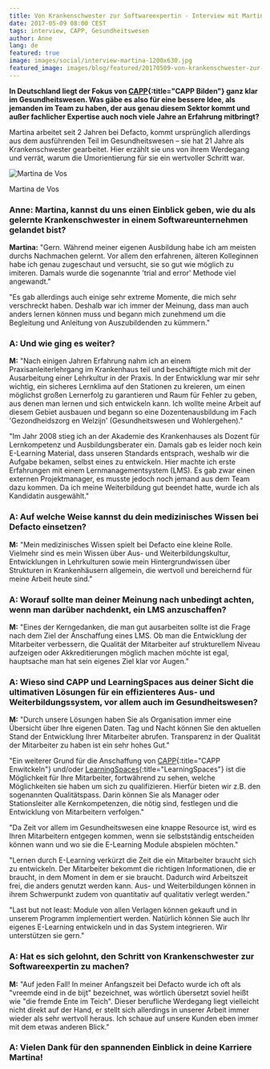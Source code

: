 ```yaml
---
title: Von Krankenschwester zur Softwareexpertin - Interview mit Martina de Vos
date: 2017-05-09 08:00 CEST
tags: interview, CAPP, Gesundheitswesen
author: Anne
lang: de
featured: true
image: images/social/interview-martina-1200x630.jpg
featured_image: images/blog/featured/20170509-von-krankenschwester-zur-softwareexpertin.jpg
---
```

**In Deutschland liegt der Fokus von [CAPP](/capp-bilden/){:title="CAPP Bilden"} ganz klar im Gesundheitswesen. Was gäbe es also für eine bessere Idee, als jemanden im Team zu haben, der aus genau diesem Sektor kommt und außer fachlicher Expertise auch noch viele Jahre an Erfahrung mitbringt?**

Martina arbeitet seit 2 Jahren bei Defacto, kommt ursprünglich allerdings aus dem ausführenden Teil im Gesundheitswesen – sie hat 21 Jahre als Krankenschwester gearbeitet. Hier erzählt sie uns von ihrem Werdegang und verrät, warum die Umorientierung für sie ein wertvoller Schritt war.

![Martina de Vos](/images/blog/featured/20170509-von-krankenschwester-zur-softwareexpertin.jpg)
 <p class="caption">Martina de Vos</p>

### **Anne:** Martina, kannst du uns einen Einblick geben, wie du als gelernte Krankenschwester in einem Softwareunternehmen gelandet bist?

**Martina:** "Gern. Während meiner eigenen Ausbildung habe ich am meisten durchs Nachmachen gelernt. Vor allem den erfahrenen, älteren Kolleginnen habe ich genau zugeschaut und versucht, sie so gut wie möglich zu imiteren. Damals wurde die sogenannte 'trial and error' Methode viel angewandt."

"Es gab allerdings auch einige sehr extreme Momente, die mich sehr verschreckt haben. Deshalb war ich immer der Meinung, dass man auch anders lernen können muss und begann mich zunehmend um die Begleitung und Anleitung von Auszubildenden zu kümmern."

### **A:** Und wie ging es weiter?

**M:** "Nach einigen Jahren Erfahrung nahm ich an einem Praxisanleiterlehrgang im Krankenhaus teil und beschäftigte mich mit der Ausarbeitung einer Lehrkultur in der Praxis. In der Entwicklung war mir sehr wichtig, ein sicheres Lernklima auf den Stationen zu kreieren, um einen möglichst großen Lernerfolg zu garantieren und Raum für Fehler zu geben, aus denen man lernen und sich entwickeln kann. Ich wollte meine Arbeit auf diesem Gebiet ausbauen und begann so eine Dozentenausbildung im Fach 'Gezondheidszorg en Welzijn' (Gesundheitswesen und Wohlergehen)."

"Im Jahr 2008 stieg ich an der Akademie des Krankenhauses als Dozent für Lernkompetenz und Ausbildungsberater ein. Damals gab es leider noch kein E-Learning Material, dass unseren Standards entsprach, weshalb wir die Aufgabe bekamen, selbst eines zu entwickeln. Hier machte ich erste Erfahrungen mit einem Lernmanagementsystem (LMS). Es gab zwar einen externen Projektmanager, es musste jedoch noch jemand aus dem Team dazu kommen. Da ich meine Weiterbildung gut beendet hatte, wurde ich als Kandidatin ausgewählt."

### **A:** Auf welche Weise kannst du dein medizinisches Wissen bei Defacto einsetzen?

**M:** "Mein medizinisches Wissen spielt bei Defacto eine kleine Rolle. Vielmehr sind es mein Wissen über Aus- und Weiterbildungskultur, Entwicklungen in Lehrkulturen sowie mein Hintergrundwissen über Strukturen in Krankenhäusern allgemein, die wertvoll und bereichernd für meine Arbeit heute sind."

### **A:** Worauf sollte man deiner Meinung nach unbedingt achten, wenn man darüber nachdenkt, ein LMS anzuschaffen?

**M:** "Eines der Kerngedanken, die man gut ausarbeiten sollte ist die Frage nach dem Ziel der Anschaffung eines LMS. Ob man die Entwicklung der Mitarbeiter verbessern, die Qualität der Mitarbeiter auf strukturellem Niveau aufzeigen oder Akkreditierungen möglich machen möchte ist egal, hauptsache man hat sein eigenes Ziel klar vor Augen."

### **A:** Wieso sind CAPP und LearningSpaces aus deiner Sicht die ultimativen Lösungen für ein effizienteres Aus- und Weiterbildungssystem, vor allem auch im Gesundheitswesen?

**M:** "Durch unsere Lösungen haben Sie als Organisation immer eine Übersicht über Ihre eigenen Daten. Tag und Nacht können Sie den aktuellen Stand der Entwicklung Ihrer Mitarbeiter abrufen. Transparenz in der Qualität der Mitarbeiter zu haben ist ein sehr hohes Gut."

"Ein weiterer Grund für die Anschaffung von [CAPP](/capp-entwickeln/){:title="CAPP Enwitckeln"} und/oder [LearningSpaces](/learningspaces/){:title="LearningSpaces"} ist die Möglichkeit für Ihre Mitarbeiter, fortwährend zu sehen, welche Möglichkeiten sie haben um sich zu qualifizieren. Hierfür bieten wir z.B. den sogenannten Qualitätspass. Darin können Sie als Manager oder Stationsleiter alle Kernkompetenzen, die nötig sind, festlegen und die Entwicklung von Mitarbeitern verfolgen."

"Da Zeit vor allem im Gesundheitswesen eine knappe Resource ist, wird es Ihren Mitarbeitern entgegen kommen, wenn sie selbstständig entscheiden können wann und wo sie die E-Learning Module abspielen möchten."

"Lernen durch E-Learning verkürzt die Zeit die ein Mitarbeiter braucht sich zu entwickeln. Der Mitarbeiter bekommt die richtigen Informationen, die er braucht, in dem Moment in dem er sie braucht. Dadurch wird Arbeitszeit frei, die anders genutzt werden kann. Aus- und Weiterbildungen können in ihrem Schwerpunkt zudem von quantitativ auf qualitativ verlegt werden."

"Last but not least: Module von allen Verlagen können gekauft und in unserem Programm implementiert werden. Natürlich können Sie auch Ihr eigenes E-Learning entwickeln und in das System integrieren. Wir unterstützen sie gern."

### **A:** Hat es sich gelohnt, den Schritt von Krankenschwester zur Softwareexpertin zu machen?

**M:** "Auf jeden Fall! In meiner Anfangszeit bei Defacto wurde ich oft als "vreemde eind in de bijt" bezeichnet, was wörtlich übersetzt soviel heißt wie "die fremde Ente im Teich". Dieser berufliche Werdegang liegt vielleicht nicht direkt auf der Hand, er stellt sich allerdings in unserer Arbeit immer wieder als sehr wertvoll heraus. Ich schaue auf unsere Kunden eben immer mit dem etwas anderen Blick."

### **A:** Vielen Dank für den spannenden Einblick in deine Karriere Martina!
